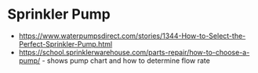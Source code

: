 # Sprinkler Pump
* https://www.waterpumpsdirect.com/stories/1344-How-to-Select-the-Perfect-Sprinkler-Pump.html
* https://school.sprinklerwarehouse.com/parts-repair/how-to-choose-a-pump/ - shows pump chart and how to determine flow rate
